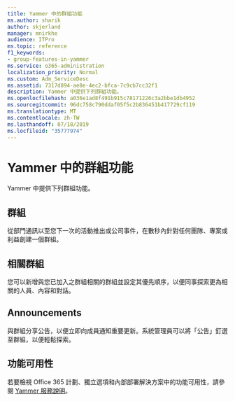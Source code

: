 ```yaml
---
title: Yammer 中的群組功能
ms.author: sharik
author: skjerland
manager: mnirkhe
audience: ITPro
ms.topic: reference
f1_keywords:
- group-features-in-yammer
ms.service: o365-administration
localization_priority: Normal
ms.custom: Adm_ServiceDesc
ms.assetid: 7317d894-ae8e-4ec2-bfca-7c9cb7cc32f1
description: Yammer 中提供下列群組功能。
ms.openlocfilehash: a036e1ad8f491b915c78171226c3a2bbe1db4952
ms.sourcegitcommit: 96dc758c790ddaf05f5c2b836451b417729cf119
ms.translationtype: MT
ms.contentlocale: zh-TW
ms.lasthandoff: 07/18/2019
ms.locfileid: "35777974"
---
```

# <a name="group-features-in-yammer"></a>Yammer 中的群組功能

Yammer 中提供下列群組功能。
  
## <a name="groups"></a>群組
<a name="bkmk_Groups"> </a>

從部門通訊以至您下一次的活動推出或公司事件，在數秒內針對任何團隊、專案或利益創建一個群組。
  
## <a name="related-groups"></a>相關群組
<a name="bkmk_RelatedGroups"> </a>

您可以新增與您已加入之群組相關的群組並設定其優先順序，以便同事探索更為相關的人員、內容和對話。
  
## <a name="announcements"></a>Announcements
<a name="bkmk_Announcements"> </a>

與群組分享公告，以便立即向成員通知重要更新。系統管理員可以將「公告」釘選至群組，以便輕鬆探索。
  
## <a name="feature-availability"></a>功能可用性
<a name="bkmk_Announcements"> </a>

若要檢視 Office 365 計劃、獨立選項和內部部署解決方案中的功能可用性，請參閱 [Yammer 服務說明](yammer-service-description.md)。
  

